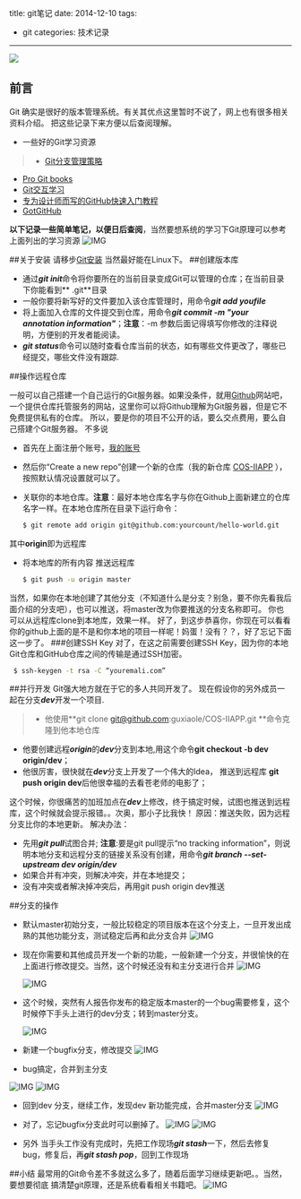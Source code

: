 title: git笔记
date: 2014-12-10
tags:
- git
categories: 技术记录
---
![](http://7xk15u.com1.z0.glb.clouddn.com/gitgit-t-shirt.png)

## 前言
Git 确实是很好的版本管理系统。有关其优点这里暂时不说了，网上也有很多相关资料介绍。
把这些记录下来方便以后查阅理解。

<!-- more -->

* 一些好的Git学习资源


>   * [Git分支管理策略](http://www.ruanyifeng.com/blog/2012/07/git.html)
  * [Pro Git books](http://www.git-scm.com/book/en/v2)
  * [Git交互学习](http://pcottle.github.io/learnGitBranching/?demo)
  * [专为设计师而写的GitHub快速入门教程](http://www.ui.cn/project.php?id=20957)
  * [GotGitHub](http://www.worldhello.net/gotgithub/)

**以下记录一些简单笔记，以便日后查阅**，当然要想系统的学习下Git原理可以参考上面列出的学习资源
![IMG](http://7xk15u.com1.z0.glb.clouddn.com/study664d3ba6-3cd0-49da-ac75-5f84ee155ab8.png)

##关于安装
请移步[Git安装](http://www.liaoxuefeng.com/wiki/0013739516305929606dd18361248578c67b8067c8c017b000/00137396287703354d8c6c01c904c7d9ff056ae23da865a000)
当然最好能在Linux下。
##创建版本库
* 通过***git init***命令将你要所在的当前目录变成Git可以管理的仓库；在当前目录下你能看到** .git**目录
* 一般你要将新写好的文件要加入该仓库管理时，用命令***git add youfile***
* 将上面加入仓库的文件提交到仓库，用命令***git commit -m "your annotation information"***；**注意**：-m 参数后面记得填写你修改的注释说明，方便别的开发者能阅读。
*  ***git status***命令可以随时查看仓库当前的状态，如有哪些文件更改了，哪些已经提交，哪些文件没有跟踪.


##操作远程仓库

一般可以自己搭建一个自己运行的Git服务器。如果没条件，就用[Github](https://github.com/)网站吧，一个提供仓库托管服务的网站，这里你可以将Github理解为Git服务器，但是它不免费提供私有的仓库。
所以，要是你的项目不公开的话，要么交点费用，要么自己搭建个Git服务器。
不多说

  * 首先在上面注册个账号，[我的账号](https://github.com/guxiaole)
  * 然后你“Create a new repo”创建一个新的仓库（我的新仓库 [COS-IIAPP](https://github.com/guxiaole/COS-IIAPP)  ），按照默认情况设置就可以了。
  * 关联你的本地仓库。**注意**：最好本地仓库名字与你在Github上面新建立的仓库名字一样。在本地仓库所在目录下运行命令：
  
	``` bash
	$ git remote add origin git@github.com:yourcount/hello-world.git
	```
 
   其中**origin**即为远程库

  * 将本地库的所有内容  推送远程库
  
	``` bash
	$ git push -u origin master
	```
 当然，如果你在本地创建了其他分支（不知道什么是分支？别急，要不你先看我后面介绍的分支吧），也可以推送，将master改为你要推送的分支名称即可。
你也可以从远程库clone到本地库，效果一样。
好了，到这步恭喜你，你现在可以看看你的github上面的是不是和你本地的项目一样呢！妈蛋！没有？？，好了忘记下面这一步了。
###创建SSH Key
对了，在这之前需要创建SSH Key，因为你的本地Git仓库和GitHub仓库之间的传输是通过SSH加密。

   ``` bash
	$ ssh-keygen -t rsa -C “youremali.com”
   ```
 

##并行开发
Git强大地方就在于它的多人共同开发了。
现在假设你的另外成员一起在分支***dev***开发一个项目.
>* 他使用**git clone git@github.com:guxiaole/COS-IIAPP.git **命令克隆到他本地仓库
* 他要创建远程***origin***的***dev***分支到本地,用这个命令**git checkout -b dev origin/dev**；
* 他很厉害，很快就在***dev***分支上开发了一个伟大的Idea， 推送到远程库 **git push origin dev**后他很幸福的去看苍老师的电影了；

这个时候，你很痛苦的加班加点在***dev***上修改，终于搞定时候，试图也推送到远程库，这个时候就会提示报错。。次奥，那小子比我快！
原因：推送失败，因为远程分支比你的本地更新。
解决办法：
 * 先用***git pull***试图合并;  **注意**:要是git pull提示“no tracking information”，则说明本地分支和远程分支的链接关系没有创建，用命令***git branch --set-upstream dev origin/dev***
 *  如果合并有冲突，则解决冲突，并在本地提交；
 * 没有冲突或者解决掉冲突后，再用git push origin dev推送

##分支的操作
* 默认master初始分支，一般比较稳定的项目版本在这个分支上，一旦开发出成熟的其他功能分支，测试稳定后再和此分支合并
 ![IMG](http://7xk15u.com1.z0.glb.clouddn.com/study7854057.png)

* 现在你需要和其他成员开发一个新的功能，一般新建一个分支，并很愉快的在上面进行修改提交。当然，这个时候还没有和主分支进行合并
  ![IMG](http://7xk15u.com1.z0.glb.clouddn.com/study7928033.png)

     ![IMG](http://7xk15u.com1.z0.glb.clouddn.com/study7917627.png)
 

* 这个时候，突然有人报告你发布的稳定版本master的一个bug需要修复，这个时候停下手头上进行的dev分支；转到master分支。

    ![IMG](http://7xk15u.com1.z0.glb.clouddn.com/study7976377.png)
 
* 新建一个bugfix分支，修改提交
![IMG](http://7xk15u.com1.z0.glb.clouddn.com/study8048294.png)
 

* bug搞定，合并到主分支

 ![IMG](http://7xk15u.com1.z0.glb.clouddn.com/study8275837.png)
![IMG](http://7xk15u.com1.z0.glb.clouddn.com/study8210348.png)
 
* 回到dev 分支，继续工作，发现dev 新功能完成，合并master分支
 ![IMG](http://7xk15u.com1.z0.glb.clouddn.com/study8288130.png)
 
*  对了，忘记bugfix分支此时可以删掉了。
![IMG](http://7xk15u.com1.z0.glb.clouddn.com/study8354337.png)
![IMG](http://7xk15u.com1.z0.glb.clouddn.com/study8360779.png)
 
* 另外
当手头工作没有完成时，先把工作现场***git stash***一下，然后去修复bug，修复后，再***git stash pop***，回到工作现场

##小结
最常用的Git命令差不多就这么多了，随着后面学习继续更新吧。。当然，要想要彻底 搞清楚git原理，还是系统看看相关书籍吧。
![IMG](http://7xk15u.com1.z0.glb.clouddn.com/study1eeac211-8695-4ede-a47c-546cd61e898e.png)
<!-- more -->
